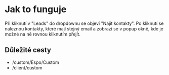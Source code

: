 
# Jak to funguje
Při kliknutí v "Leads" do dropdownu se objeví "Najít kontakty". Po kliknutí se naleznou kontakty, které mají stejný email a zobrazí se v popup okně, kde je možné na ně rovnou kliknutím přejít.

  
## Důležité cesty
* /custom/Espo/Custom
* /client/custom
